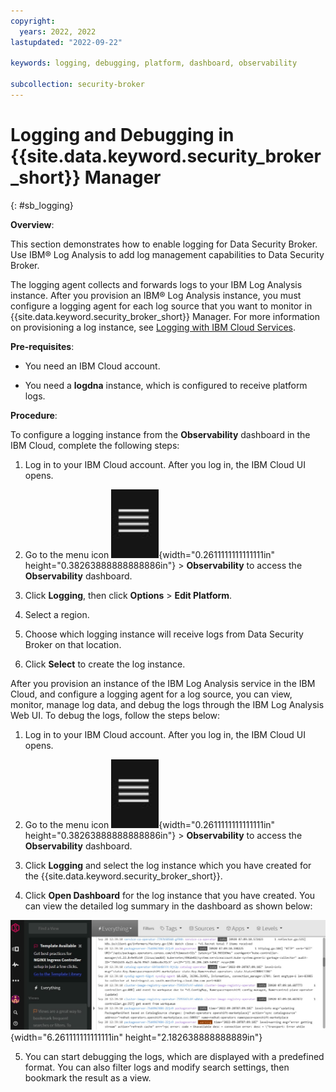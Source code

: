 ```yaml
---
copyright:
  years: 2022, 2022
lastupdated: "2022-09-22"

keywords: logging, debugging, platform, dashboard, observability

subcollection: security-broker
---
```


# Logging and Debugging in {{site.data.keyword.security_broker_short}} Manager
{: #sb_logging}

**Overview**:

This section demonstrates how to enable logging for Data Security
Broker. Use IBM® Log Analysis to add log management capabilities to Data
Security Broker.

The logging agent collects and forwards logs to your IBM Log Analysis
instance. After you provision an IBM® Log Analysis instance, you must
configure a logging agent for each log source that you want to monitor
in {{site.data.keyword.security_broker_short}} Manager. For more information on provisioning a
log instance, see [Logging with IBM Cloud
Services](https://cloud.ibm.com/docs/log-analysis?topic=log-analysis-getting-started).

**Pre-requisites**:

-   You need an IBM Cloud account.

-   You need a **logdna** instance, which is configured to receive
    platform logs.

**Procedure**:

To configure a logging instance from the **Observability** dashboard in
the IBM Cloud, complete the following steps:

1.  Log in to your IBM Cloud account. After you log in, the IBM Cloud UI
    opens.

2.  Go to the menu icon
    ![Menu icon](../images/menu_icon.svg){width="0.2611111111111111in"
    height="0.38263888888888886in"} > **Observability** to access the
    **Observability** dashboard.

3.  Click **Logging**, then click **Options** > **Edit Platform**.

4.  Select a region.

5.  Choose which logging instance will receive logs from Data Security
    Broker on that location.

6.  Click **Select** to create the log instance.

After you provision an instance of the IBM Log Analysis service in the
IBM Cloud, and configure a logging agent for a log source, you can view,
monitor, manage log data, and debug the logs through the IBM Log
Analysis Web UI. To debug the logs, follow the steps below:

1.  Log in to your IBM Cloud account. After you log in, the IBM Cloud UI
    opens.

2.  Go to the menu icon
    ![Menu icon](../images/menu_icon.svg){width="0.2611111111111111in"
    height="0.38263888888888886in"} > **Observability** to access the
    **Observability** dashboard.

3.  Click **Logging** and select the log instance which you have created
    for the {{site.data.keyword.security_broker_short}}.

4.  Click **Open Dashboard** for the log instance that you have created.
    You can view the detailed log summary in the dashboard as shown
    below:

![Logs](../images/logs_dsb.svg){width="6.261111111111111in"
height="2.182638888888889in"}

5.  You can start debugging the logs, which are displayed with a
    predefined format. You can also filter logs and modify search
    settings, then bookmark the result as a view.
